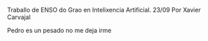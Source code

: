 Traballo de ENSO do Grao en Intelixencia Artificial. 23/09
Por Xavier Carvajal

Pedro es un pesado no me deja irme